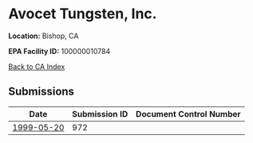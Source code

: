 # Avocet Tungsten, Inc.

**Location:** Bishop, CA

**EPA Facility ID:** 100000010784

[Back to CA Index](../../index.md)

## Submissions

| Date | Submission ID | Document Control Number |
|------|--------------|-------------------------|
| [1999-05-20](submissions/972.md) | 972 |  |
